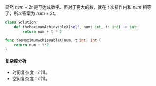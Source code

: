 显然 $\textit{num}+2t$ 是可达成数字。但对于更大的数，就在 $t$ 次操作内和 $\textit{num}$ 相等了，所以答案为 $\textit{num}+2t$。

```py [sol-Python3]
class Solution:
    def theMaximumAchievableX(self, num: int, t: int) -> int:
        return num + t * 2
```

```go [sol-Go]
func theMaximumAchievableX(num, t int) int {
	return num + t*2
}
```

#### 复杂度分析

- 时间复杂度：$\mathcal{O}(1)$。
- 空间复杂度：$\mathcal{O}(1)$。
